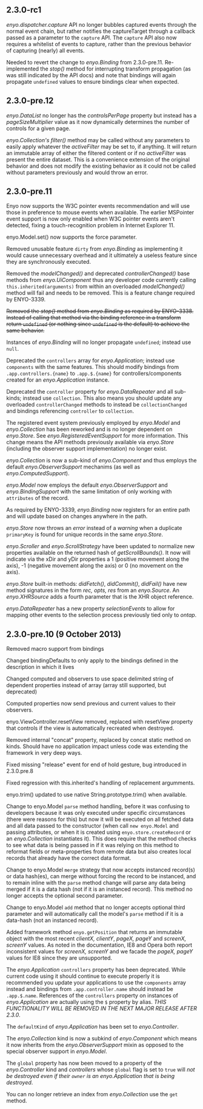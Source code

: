 ## 2.3.0-rc1

_enyo.dispatcher.capture_ API no longer bubbles captured events through the normal event chain, but
rather notifies the captureTarget through a callback passed as a parameter to the `capture` API.
The `capture` API also now requires a whitelist of events to capture, rather than the previous
behavior of capturing (nearly) all events.

Needed to revert the change to _enyo.Binding_ from 2.3.0-pre.11. Re-implemented the _stop()_ method
for interrupting transform propagation (as was still indicated by the API docs) and note that bindings
will again propagate `undefined` values to ensure bindings clear when expected.

## 2.3.0-pre.12

_enyo.DataList_ no longer has the _controlsPerPage_ property but instead has a _pageSizeMultiplier_ value
as it now dynamically determines the number of controls for a given page.

_enyo.Collection's_ _filter()_ method may be called without any parameters to easily apply whatever the
_activeFilter_ may be set to, if anything. It will return an immutable array of either the filtered content
or if no _activeFilter_ was present the entire dataset. This is a convenience extension of the original
behavior and does not modify the existing behavior as it could not be called without parameters previously
and would throw an error.

## 2.3.0-pre.11

Enyo now supports the W3C pointer events recommendation and will use those in
preference to mouse events when available.  The earlier MSPointer event
support is now only enabled when W3C pointer events aren't detected, fixing a
touch-recognition problem in Internet Explorer 11.

enyo.Model.set() now supports the force parameter.

Removed unusable feature `dirty` from _enyo.Binding_ as implementing it would
cause unnecessary overhead and it ultimately a useless feature since they are
synchronously executed.

Removed the _modelChanged()_ and deprecated _controllerChanged()_ base methods from _enyo.UiComponent_
thus any developer code currently calling `this.inherited(arguments)` from within an overloaded
_modelChanged()_ method will fail and needs to be removed. This is a feature change required by ENYO-3339.

~~Removed the _stop()_ method from _enyo.Binding_ as required by ENYO-3338. Instead of
calling that method via the binding reference in a transform return `undefined`
(or nothing since `undefined` is the default) to achieve the same behavior.~~

Instances of _enyo.Binding_ will no longer propagate `undefined`; instead use `null`.

Deprecated the `controllers` array for _enyo.Application_; instead use `components`
with the same features. This should modify bindings from `.app.controllers.{name}` to 
`.app.$.{name}` for controllers/components created for an _enyo.Application_ instance.

Deprecated the `controller` property for _enyo.DataRepeater_ and all sub-kinds; instead use
`collection`. This also means you should update any overloaded `controllerChanged` methods
to instead be `collectionChanged` and bindings referencing `controller` to `collection`.

The registered event system previously employed by _enyo.Model_ and _enyo.Collection_ has
been reworked and is no longer dependent on _enyo.Store_. See _enyo.RegisteredEventSupport_
for more information. This change means the API methods previously available via _enyo.Store_
(including the observer support implementation) no longer exist.

_enyo.Collection_ is now a sub-kind of _enyo.Component_ and thus employs the default
_enyo.ObserverSupport_ mechanims (as well as _enyo.ComputedSupport_).

_enyo.Model_ now employs the default _enyo.ObserverSupport_ and _enyo.BindingSupport_ with
the same limitation of only working with `attributes` of the record.

As required by ENYO-3339, _enyo.Binding_ now registers for an entire path and will update
based on changes anywhere in the path.

_enyo.Store_ now throws an _error_ instead of a _warning_ when a duplicate `primaryKey` is
found for unique records in the same _enyo.Store_.

_enyo.Scroller_ and _enyo.ScrollStrategy_ have been updated to normalize new properties available
on the returned hash of _getScrollBounds()_. It now will indicate via the xDir and yDir properties
a 1 (positive movement along the axis), -1 (negative movement along the axis) or 0 (no movement on
the axis).

_enyo.Store_ built-in methods: _didFetch()_, _didCommit()_, _didFail()_ have new method signatures
in the form _rec, opts, res_ from an _enyo.Source_. An _enyo.XHRSource_ adds a fourth parameter that
is the XHR object reference.

_enyo.DataRepeater_ has a new property _selectionEvents_ to allow for mapping other events to the
selection process previously tied only to _ontap_.

## 2.3.0-pre.10 (9 October 2013)

Removed macro support from bindings

Changed bindingDefaults to only apply to the bindings defined in the
description in which it lives

Changed computed and observers to use space delimited string of dependent
properties instead of array (array still supported, but deprecated)

Computed properties now send previous and current values to their observers.

enyo.ViewController.resetView removed, replaced with resetView property that
controls if the view is automatically recreated when destroyed.

Removed internal "concat" property, replaced by concat static method on kinds.
Should have no application impact unless code was extending the framework in
very deep ways.

Fixed missing "release" event for end of hold gesture, bug introduced in
2.3.0.pre.8

Fixed regression with this.inherited's handling of replacement argumments.

enyo.trim() updated to use native String.prototype.trim() when available.

Change to enyo.Model `parse` method handling, before it was confusing to
developers because it was only executed under specific circumstances (there
were reasons for this) but now it will be executed on all fetched data and all
data passed to the constructor (when call `new enyo.Model` and passing
attributes, or when it is created using `enyo.store.createRecord` or an
_enyo.Collection_ instantiates it). This does require that the method checks
to see what data is being passed in if it was relying on this method to
reformat fields or meta-properties from remote data but also creates local
records that already have the correct data format.

Change to enyo.Model `merge` strategy that now accepts instanced record(s) or
data hash(es), can merge without forcing the record to be instanced, and to
remain inline with the `parse` method change will parse any data being merged
if it is a data hash (not if it is an instanced record). This method no longer
accepts the optional second parameter.

Change to enyo.Model `add` method that no longer accepts optional third
parameter and will automatically call the model's `parse` method if it is a
data-hash (not an instanced record).

Added framework method `enyo.getPosition` that returns an immutable object with
the most recent _clientX, clientY_, _pageX, pageY_ and _screenX, screenY_ values.
As noted in the documentation, IE8 and Opera both report inconsistent values for
_screenX, screenY_ and we facade the _pageX, pageY_ values for IE8 since they are
unsupported.

The _enyo.Application_ `controllers` property has been deprecated. While current
code using it should continue to execute properly it is recommended you update your
applications to use the `components` array instead and bindings from `.app.controller.name`
should instead be `.app.$.name`. References of the `controllers` property on instances
of _enyo.Application_ are actually using the `$` property by alias. *THIS FUNCTIONALITY
WILL BE REMOVED IN THE NEXT MAJOR RELEASE AFTER 2.3.0*.

The `defaultKind` of _enyo.Application_ has been set to _enyo.Controller_.

The _enyo.Collection_ kind is now a subkind of _enyo.Component_ which means it now inherits
from the _enyo.ObserverSupport_ mixin as opposed to the special observer support in
_enyo.Model_.

The `global` property has now been moved to a property of the _enyo.Controller_ kind
and _controllers_ whose `global` flag is set to `true` will *not be destroyed even if
their `owner` is an _enyo.Application_ that is being destroyed*.

You can no longer retrieve an index from _enyo.Collection_ use the `get` method.
